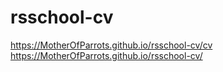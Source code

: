 # rsschool-cv
https://MotherOfParrots.github.io/rsschool-cv/cv
https://MotherOfParrots.github.io/rsschool-cv/
